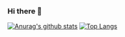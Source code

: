 ### Hi there 👋


[![Anurag's github stats](https://github-readme-stats.vercel.app/api?theme=dark&count_private=true&username=elton-santana&show_icons=true)](https://github.com/elton-santana) [![Top Langs](https://github-readme-stats.vercel.app/api/top-langs/?username=elton-santana&layout=compact)](https://github.com/elton-santana)

<!--
**elton-santana/elton-santana** is a ✨ _special_ ✨ repository because its `README.md` (this file) appears on your GitHub profile.

Here are some ideas to get you started:

- 🔭 I’m currently working on ...
- 🌱 I’m currently learning ...
- 👯 I’m looking to collaborate on ...
- 🤔 I’m looking for help with ...
- 💬 Ask me about ...
- 📫 How to reach me: ...
- 😄 Pronouns: ...
- ⚡ Fun fact: ...
-->
